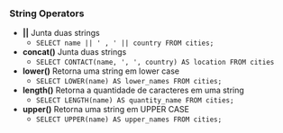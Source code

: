 ### String Operators

*  **||**  Junta duas strings
      *  ```SELECT name || ' , ' || country FROM cities;``` 
*  **concat()** Junta duas strings
      *  ```SELECT CONTACT(name, ', ', country) AS location FROM cities``` 
*  **lower()** Retorna uma string em lower case
   *  ```SELECT LOWER(name) AS lower_names FROM cities;``` 
*  **length()** Retorna a quantidade de caracteres em uma string
   *  ```SELECT LENGTH(name) AS quantity_name FROM cities;``` 
*  **upper()** Retorna uma string em UPPER CASE
   *  ```SELECT UPPER(name) AS upper_names FROM cities;``` 